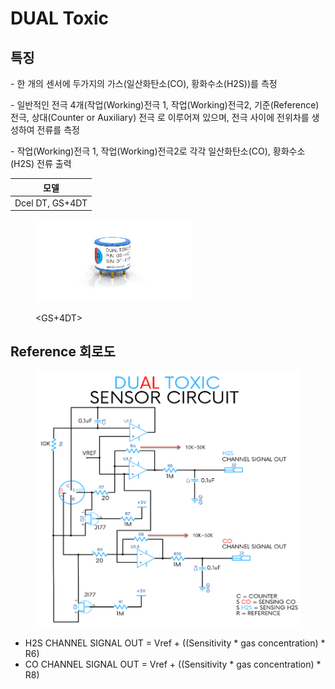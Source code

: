 # DUAL Toxic

## 특징

\- 한 개의 센서에 두가지의 가스(일산화탄소(CO), 황화수소(H2S))를 측정

\- 일반적인 전극 4개(작업(Working)전극 1, 작업(Working)전극2, 기준(Reference)전극, 상대(Counter or Auxiliary) 전극 로 이루어져 있으며, 전극 사이에 전위차를 생성하여 전류를 측정

\- 작업(Working)전극 1, 작업(Working)전극2로 각각 일산화탄소(CO), 황화수소(H2S) 전류 출력

|        모델       |
| :-------------: |
| Dcel DT, GS+4DT |

<figure><img src="../../../.gitbook/assets/DDS GS+4DT.jpeg" alt="" width="250"><figcaption><p>&#x3C;GS+4DT></p></figcaption></figure>

## Reference 회로도

<figure><img src="../../../.gitbook/assets/image (36).png" alt=""><figcaption></figcaption></figure>

* H2S CHANNEL SIGNAL OUT = Vref + ((Sensitivity \* gas concentration) \* R6)
* CO CHANNEL SIGNAL OUT = Vref + ((Sensitivity \* gas concentration) \* R8)
